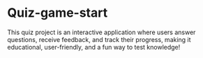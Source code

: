# Quiz-game-start
This quiz project is an interactive application where users answer questions, receive feedback, and track their progress, making it educational, user-friendly, and a fun way to test knowledge!
